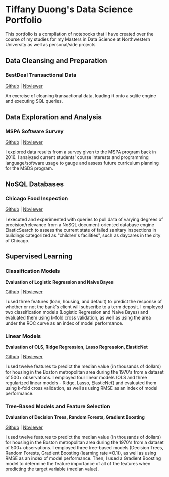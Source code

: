 # Tiffany Duong's Data Science Portfolio
This portfolio is a compliation of notebooks that I have created over the course of my studies for my Masters in Data Science at Northwestern University as well as personal/side projects<br>

## Data Cleansing and Preparation
### BestDeal Transactional Data
[Github](https://github.com/tiffduong/Data_Science_Portfolio/blob/master/MSDS%20-%20Database%20Systems%20%26%20Preparation/Assignment_2_-_Data_Preparation_and_Cleansing.ipynb "Github") | [Nbviewer](https://nbviewer.jupyter.org/github/tiffduong/Data_Science_Portfolio/blob/master/MSDS%20-%20Database%20Systems%20%26%20Preparation/Assignment_2_-_Data_Preparation_and_Cleansing.ipynb "Nbviewer")

An exercise of cleaning transactional data, loading it onto a sqlite engine and executing SQL queries.


## Data Exploration and Analysis
### MSPA Software Survey 
[Github](https://github.com/tiffduong/Data_Science_Portfolio/blob/master/MSDS%20-%20Practical%20Machine%20Learning/Assignment_1_-_MSPA_Software_Survey_Analysis/Assignment_1.ipynb "Github") | [Nbviewer](https://nbviewer.jupyter.org/github/tiffduong/Data_Science_Portfolio/blob/master/MSDS%20-%20Practical%20Machine%20Learning/Assignment_1_-_MSPA_Software_Survey_Analysis/Assignment_1.ipynb "Nbviewer")

I explored data results from a survey given to the MSPA program back in 2016. I analyzed current students' course interests and programming language/software usage to gauge and assess future curriculum planning for the MSDS program.

## NoSQL Databases
### Chicago Food Inspection
[Github](https://github.com/tiffduong/Data_Science_Portfolio/blob/master/MSDS%20-%20Database%20Systems%20%26%20Preparation/Assignment_1_-_Querying_Data_Stored_on_a_NoSQL_Database.ipynb "Github") | [Nbviewer](https://nbviewer.jupyter.org/github/tiffduong/Data_Science_Portfolio/blob/master/MSDS%20-%20Database%20Systems%20%26%20Preparation/Assignment_1_-_Querying_Data_Stored_on_a_NoSQL_Database.ipynb "Nbviewer")

I executed and experimented with queries to pull data of varying degrees of precision/relevance from a NoSQL document-oriented database engine ElasticSearch to assess the current state of failed sanitary inspections in buildings categorized as "children's facilities", such as daycares in the city of Chicago.

## Supervised Learning
### Classification Models
<b> Evaluation of Logistic Regression and Naive Bayes </b> 

[Github](https://github.com/tiffduong/Data_Science_Portfolio/blob/master/MSDS%20-%20Practical%20Machine%20Learning/Assignment_2_-_Evaluating_Classification_Models/Assignment%202%20-%20Evaluating%20Classification%20Models.ipynb "Github") | [Nbviewer](https://nbviewer.jupyter.org/github/tiffduong/Data_Science_Portfolio/blob/master/MSDS%20-%20Practical%20Machine%20Learning/Assignment_2_-_Evaluating_Classification_Models/Assignment%202%20-%20Evaluating%20Classification%20Models.ipynb "Nbviewer")

I used three features (loan, housing, and default) to predict the response of whether or not the bank's client will subscribe to a term deposit. I employed two classification models (Logistic Regression and Naive Bayes) and evaluated them using k-fold cross validation, as well as using the area under the ROC curve as an index of model performance.

### Linear Models
<b> Evaluation of OLS, Ridge Regression, Lasso Regression, ElasticNet</b> 

[Github](https://github.com/tiffduong/Data_Science_Portfolio/blob/master/MSDS%20-%20Practical%20Machine%20Learning/Assignment_3_-_Evaluating_Regression_Models/Assignment%203%20-%20Evaluating%20Regression%20Models.ipynb "Github") | [Nbviewer](https://nbviewer.jupyter.org/github/tiffduong/Data_Science_Portfolio/blob/master/MSDS%20-%20Practical%20Machine%20Learning/Assignment_3_-_Evaluating_Regression_Models/Assignment%203%20-%20Evaluating%20Regression%20Models.ipynb "Nbviewer")

I used twelve features to predict the median value (in thousands of dollars) for housing in the Boston metropolitan area during the 1970's from a dataset of 500+ observations. I employed four linear models (OLS and three regularized linear models - Ridge, Lasso, ElasticNet) and evaluated them using k-fold cross validation, as well as using RMSE as an index of model performance.

### Tree-Based Models and Feature Selection
<b> Evaluation of Decision Trees, Random Forests, Gradient Boosting</b> 

[Github](https://github.com/tiffduong/Data_Science_Portfolio/blob/master/MSDS%20-%20Practical%20Machine%20Learning/Assignment_4_-_Random_Forests_and_Gradient_Boosting/Assignment_4_-_Random_Forests_and_Gradient_Boosting.ipynb "Github") | [Nbviewer](https://nbviewer.jupyter.org/github/tiffduong/Data_Science_Portfolio/blob/master/MSDS%20-%20Practical%20Machine%20Learning/Assignment_4_-_Random_Forests_and_Gradient_Boosting/Assignment_4_-_Random_Forests_and_Gradient_Boosting.ipynb "Nbviewer")

I used twelve features to predict the median value (in thousands of dollars) for housing in the Boston metropolitan area during the 1970's from a dataset of 500+ observations. I employed three tree-based models (Decision Trees, Random Forests, Gradient Boosting (learning rate =0.1)), as well as using RMSE as an index of model performance. Then, I used a Gradient Boosting model to determine the feature importance of all of the features when predicting the target variable (median value).

